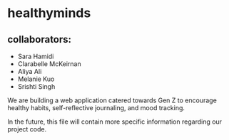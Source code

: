 # healthyminds

## collaborators:
* Sara Hamidi
* Clarabelle McKeirnan
* Aliya Ali
* Melanie Kuo
* Srishti Singh

We are building a web application catered towards Gen Z to encourage healthy habits, self-reflective journaling, and mood tracking. 

In the future, this file will contain more specific information regarding our project code. 
